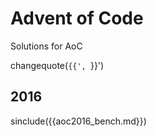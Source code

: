 # Advent of Code

Solutions for AoC

changequote(`{{', `}}')
## 2016

sinclude({{aoc2016_bench.md}})

